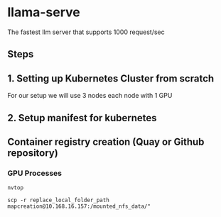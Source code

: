 # llama-serve
The fastest llm server that supports 1000 request/sec

## Steps

## 1. Setting up Kubernetes Cluster from scratch

For our setup we will use 3 nodes each node with 1 GPU

## 2. Setup manifest for kubernetes

## Container registry creation (Quay or Github repository)


### GPU Processes 

```
nvtop
```

```
scp -r replace_local_folder_path  mapcreation@10.168.16.157:/mounted_nfs_data/"
```